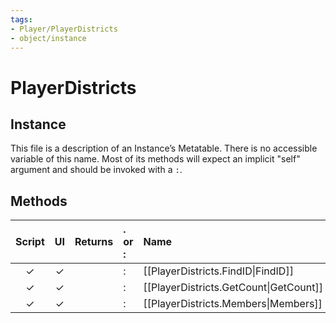 ```yaml
---
tags:
- Player/PlayerDistricts
- object/instance
---
```

# PlayerDistricts
## Instance
This file is a description of an Instance’s Metatable. There is no accessible variable of this name. Most of its methods will expect an implicit "self" argument and should be invoked with a `:`.

## Methods
| Script | UI  | Returns | . or : | Name | Arguments |
|:------:|:---:| -------:|:---- |:---- |:--------- |
|✓|✓||:|[[PlayerDistricts.FindID\|FindID]]||
|✓|✓||:|[[PlayerDistricts.GetCount\|GetCount]]||
|✓|✓||:|[[PlayerDistricts.Members\|Members]]||
